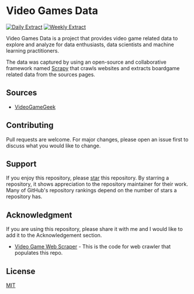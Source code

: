 # Video Games Data

[![Daily Extract](https://github.com/albert-marrero/video-games-data/actions/workflows/daily-extracts.yml/badge.svg)](https://github.com/albert-marrero/video-games-data/actions/workflows/daily-extracts.yml)
[![Weekly Extract](https://github.com/albert-marrero/video-games-data/actions/workflows/weekly-extracts.yml/badge.svg)](https://github.com/albert-marrero/video-games-data/actions/workflows/weekly-extracts.yml)

Video Games Data is a project that provides video game related data to explore and analyze for data enthusiasts, data scientists and machine learning practitioners.

The data was captured by using an open-source and collaborative framework named [Scrapy] that crawls websites and extracts boardgame related data from the sources pages.

## Sources

* [VideoGameGeek]

## Contributing
Pull requests are welcome. For major changes, please open an issue first to discuss what you would like to change.

## Support
If you enjoy this repository, please [star] this repository. By starring a repository, it shows appreciation to the repository maintainer for their work. Many of GitHub's repository rankings depend on the number of stars a repository has.

## Acknowledgment
If you are using this repository, please share it with me and I would like to add it to the Acknowledgement section.

* [Video Game Web Scraper] - This is the code for web crawler that populates this repo.

## License
[MIT](LICENSE)

[Scrapy]: https://scrapy.org/
[VideoGameGeek]: https://videogamegeek.com/
[star]: https://docs.github.com/en/get-started/exploring-projects-on-github/saving-repositories-with-stars
[Video Game Web Scraper]: https://github.com/albert-marrero/video-game-web-scraper
